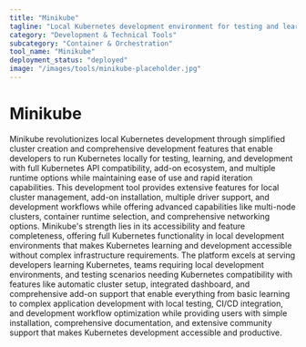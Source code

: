 ```yaml
---
title: "Minikube"
tagline: "Local Kubernetes development environment for testing and learning"
category: "Development & Technical Tools"
subcategory: "Container & Orchestration"
tool_name: "Minikube"
deployment_status: "deployed"
image: "/images/tools/minikube-placeholder.jpg"
---
```


# Minikube

Minikube revolutionizes local Kubernetes development through simplified cluster creation and comprehensive development features that enable developers to run Kubernetes locally for testing, learning, and development with full Kubernetes API compatibility, add-on ecosystem, and multiple runtime options while maintaining ease of use and rapid iteration capabilities. This development tool provides extensive features for local cluster management, add-on installation, multiple driver support, and development workflows while offering advanced capabilities like multi-node clusters, container runtime selection, and comprehensive networking options. Minikube's strength lies in its accessibility and feature completeness, offering full Kubernetes functionality in local development environments that makes Kubernetes learning and development accessible without complex infrastructure requirements. The platform excels at serving developers learning Kubernetes, teams requiring local development environments, and testing scenarios needing Kubernetes compatibility with features like automatic cluster setup, integrated dashboard, and comprehensive add-on support that enable everything from basic learning to complex application development with local testing, CI/CD integration, and development workflow optimization while providing users with simple installation, comprehensive documentation, and extensive community support that makes Kubernetes development accessible and productive.